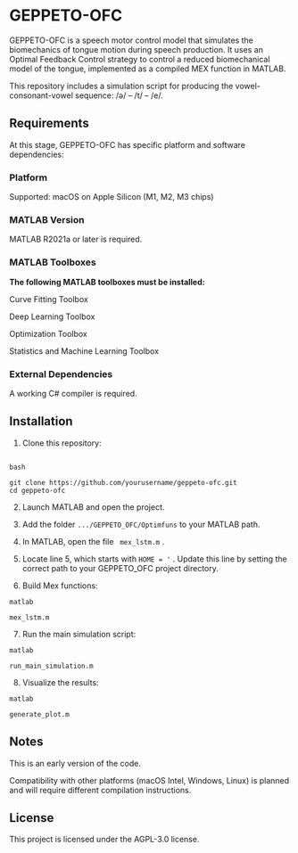 # GEPPETO-OFC
GEPPETO-OFC is a speech motor control model that simulates the biomechanics of tongue motion during speech production. It uses an Optimal Feedback Control strategy to control a reduced biomechanical model of the tongue, implemented as a compiled MEX function in MATLAB.

This repository includes a simulation script for producing the vowel-consonant-vowel sequence: /ə/ – /t/ – /e/.

## Requirements
At this stage, GEPPETO-OFC has specific platform and software dependencies:

### Platform
Supported: macOS on Apple Silicon (M1, M2, M3 chips)

### MATLAB Version
MATLAB R2021a or later is required.

### MATLAB Toolboxes
**The following MATLAB toolboxes must be installed:**

Curve Fitting Toolbox

Deep Learning Toolbox

Optimization Toolbox

Statistics and Machine Learning Toolbox

### External Dependencies
A working C# compiler is required.

## Installation
1. Clone this repository:
```

bash

git clone https://github.com/yourusername/geppeto-ofc.git
cd geppeto-ofc

```

2. Launch MATLAB and open the project.
   
3. Add the folder ``` .../GEPPETO_OFC/Optimfuns ``` to your MATLAB path.
 
4. In MATLAB, open the file ``` mex_lstm.m``` .
 
5. Locate line 5, which starts with ``` HOME = ' ``` . Update this line by setting the correct path to your GEPPETO_OFC project directory.
 
6. Build Mex functions:
```
matlab

mex_lstm.m
```

7. Run the main simulation script:
```
matlab

run_main_simulation.m
```

8. Visualize the results:
```
matlab

generate_plot.m
```

## Notes
This is an early version of the code.

Compatibility with other platforms (macOS Intel, Windows, Linux) is planned and will require different compilation instructions.

## License
This project is licensed under the AGPL-3.0 license.
